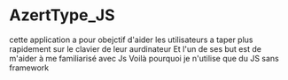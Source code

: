 # AzertType_JS
cette application a pour obejctif d'aider les utilisateurs a taper plus rapidement sur le clavier de leur aurdinateur 
Et l'un de ses but est de m'aider à me familiarisé avec Js 
Voilà pourquoi je n'utilise que du JS sans framework
